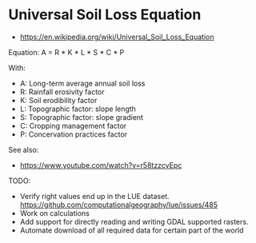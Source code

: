 # Universal Soil Loss Equation
- https://en.wikipedia.org/wiki/Universal_Soil_Loss_Equation


Equation: A = R * K * L * S * C * P

With:

- A: Long-term average annual soil loss
- R: Rainfall erosivity factor
- K: Soil erodibility factor
- L: Topographic factor: slope length
- S: Topographic factor: slope gradient
- C: Cropping management factor
- P: Concervation practices factor


See also:
- https://www.youtube.com/watch?v=r58tzzcyEpc


TODO:
- Verify right values end up in the LUE dataset. https://github.com/computationalgeography/lue/issues/485
- Work on calculations
- Add support for directly reading and writing GDAL supported rasters.
- Automate download of all required data for certain part of the world
